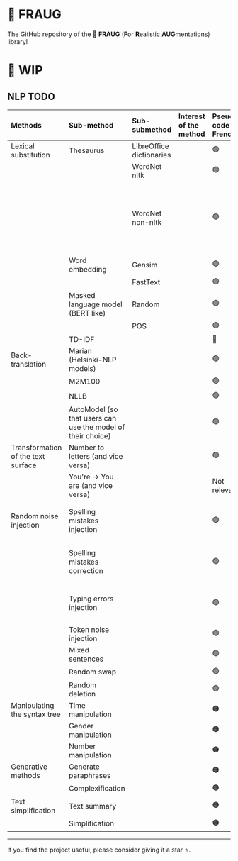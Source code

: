 # 🐸 FRAUG
The GitHub repository of the 🐸 **FRAUG** (**F**or **R**ealistic **AUG**mentations) library! 

# 🚧 WIP 

## NLP TODO

|Methods|Sub-method|Sub-submethod|Interest of the method|Pseudo-code for French|Pseudo-code for English|Pseudo-code for multilingual|Rust|Example|
|:----|:----|:----|:----|:----|:----|:----|:----|:----|
|Lexical substitution|Thesaurus|LibreOffice dictionaries| |🟢|🟢|🟢|🔴|🔴|
| | |WordNet nltk| |🟢|🟢|🟢|🔴|🔴|
| | |WordNet non-nltk| |🟢|🔴 (don't know if any resources exist for English, bibliography need to be done)|🔴 (add all available languages on http://globalwordnet.org/resources/wordnets-in-the-world/)|🔴|🔴|
| |Word embedding|Gensim| |🟢|🟢|🔴 (add gensim models on the HF Hub)|🔴|🔴|
| | |FastText| |🟢|🟢|🟢|🔴|🔴|
| |Masked language model (BERT like)|Random| |🟢|🟢|🟠|🔴|🔴|
| | |POS| |🟢|🟢|🟠|🔴|🔴|
| |TD-IDF| | |🔴|🔴|🔴|🔴|🔴|
|Back-translation|Marian (Helsinki-NLP models)| | |🟢|🟢|🟢|🔴|🔴|
| |M2M100| | |🟢|🟢|🟢|🔴|🔴|
| |NLLB| | |🟢|🟢|🟢| | |
| |AutoModel (so that users can use the model of their choice)| | |🟢|🟢|🟢|🔴|🔴|
|Transformation of the text surface|Number to letters (and vice versa)| | |🟢|🟢|🟢|🔴|🔴|
| |You're → You are (and vice versa)| | |Not relevant|🟢|?|🔴|🔴|
|Random noise injection|Spelling mistakes injection| | |🟢|🟢 (Note: the dataset must be cleaned)|🟢|🔴|🔴|
| |Spelling mistakes correction| | |🟢|🟢 (Note: the dataset must be cleaned)|🟢|🔴|🔴|
| |Typing errors injection| | |🟢|🟢 (code ok but data to be completed)|🟢 (code ok but data to be completed)|🔴|🔴|
| |Token noise injection| | |🟢|🟢|🟢|🔴|🔴|
| |Mixed sentences| | |🟢|🟢|🟢|🔴|🔴|
| |Random swap| | |🟢|🟢|🟢|🔴|🔴|
| |Random deletion| | |🟢|🟢|🟢|🔴|🔴|
|Manipulating the syntax tree|Time manipulation| | |🟠|🔴|🔴|🔴|🔴|
| |Gender manipulation| | |🟠|🔴|🔴|🔴|🔴|
| |Number manipulation| | |🟠|🔴|🔴|🔴|🔴|
|Generative methods|Generate paraphrases| | |🟠|🔴|🔴|🔴|🔴|
| |Complexification| | |🟠|🔴|🔴|🔴|🔴|
|Text simplification|Text summary| | |🟠|🔴|🔴|🔴|🔴|
| |Simplification| | |🟠|🔴|🔴|🔴|🔴|

---

If you find the project useful, please consider giving it a star ⭐️.
